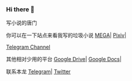 ### Hi there 👋
写小说的唐门


你可以在一下站点来看我写的垃圾小说
[MEGA](https://mega.nz/#F!bJRx1KLT!_XN_92cmsPGypMMrcWYz1A)|
[Pixiv](https://www.pixiv.net/member.php?id=16721009)|


[Telegram Channel](https://t.me/s/TNTwwxs)

其他相对少用的平台
[Google Drive](https://drive.google.com/folderview?id=1IzjxlC_7yyj47kygMXeFpRSjgaKfruVx)|
[Google Docs](https://docs.google.com/document/d/1AfxgeUNo_B8ZujuMcrDUePDomQDXRpdQxFWPWD8E1Og)|

联系本龙
[Telegram](https://t.me/TNT_wwxs)|
[Twitter](https://twitter.com/TNT_wwxs)



[]()

